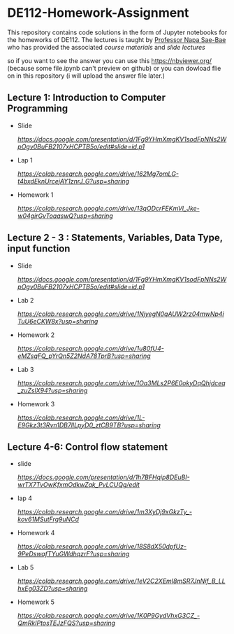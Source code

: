DE112-Homework-Assignment
==========================
This repository contains code solutions in the form of Jupyter notebooks for the homeworks  of  DE112. The lectures is taught by [Professor Napa Sae-Bae](https://www.linkedin.com/in/napa-sae-bae-262380b)
who has provided the associated *course materials* and *slide lectures*

so if you want to see the answer you can use this https://nbviewer.org/ (because some file.ipynb can't preview on github)
or you can dowload flie on in this repository (i will upload the answer file later.)


**Lecture 1: Introduction to Computer Programming**
------------------
- Slide
  
   *https://docs.google.com/presentation/d/1Fg9YHmXmgKV1sodFpNNs2WpOgv0BuFB2107xHCPTB5o/edit#slide=id.p1*
  
- Lap 1

   *https://colab.research.google.com/drive/162Mg7omLG-t4bxdEknUrcejAY1znrJ_G?usp=sharing*
   
- Homework 1

   *https://colab.research.google.com/drive/13qODcrFEKmVl_Jke-w04girGvToaaswQ?usp=sharing*


**Lecture 2 - 3 : Statements, Variables, Data Type, input function**
------------------

- Slide

   *https://docs.google.com/presentation/d/1Fg9YHmXmgKV1sodFpNNs2WpOgv0BuFB2107xHCPTB5o/edit#slide=id.p1* 

- Lab 2
  
   *https://colab.research.google.com/drive/1NjyegN0qAUW2rz04mwNp4iTuU6eCKW8x?usp=sharing*

- Homework 2
  
   *https://colab.research.google.com/drive/1u80fU4-eMZsqFQ_pYrQn5Z2NdA78TprB?usp=sharing*

- Lab 3

   *https://colab.research.google.com/drive/1Oa3MLs2P6E0okyDqQhjdceq_zuZslX94?usp=sharing*

- Homework 3

   *https://colab.research.google.com/drive/1L-E9Gkz3t3Rvn1DB7llLpyD0_ztCB9TB?usp=sharing*

  
**Lecture 4-6: Control flow statement**
------------------

- slide

  *https://docs.google.com/presentation/d/1h7BFHqip8DEuBI-wrTX7TvOwKfxmOdkwZqk_PvLCUQg/edit*

- lap 4

  *https://colab.research.google.com/drive/1m3XyDj9xGkzTy_-kov61MSutFrg9uNCd*

- Homework 4

  *https://colab.research.google.com/drive/18S8dX50dpfUz-9PeDswafTYuGWdhqzrF?usp=sharing*

- Lab 5
  
  *https://colab.research.google.com/drive/1eV2C2XEmI8mSR7JnNif_B_LLhxEg03ZD?usp=sharing*

- Homework 5

   *https://colab.research.google.com/drive/1K0P9GydVhxG3CZ_-QmRkIPtosTEJzFQS?usp=sharing*




